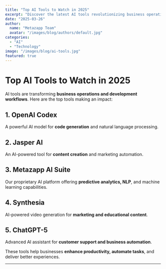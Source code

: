 ```yaml
---
title: "Top AI Tools to Watch in 2025"
excerpt: "Discover the latest AI tools revolutionizing business operations and software development in 2025."
date: "2025-03-26"
author:
  name: "Metazapp Team"
  avatar: "/images/blog/authors/default.jpg"
categories:
  - "AI"
  - "Technology"
image: "/images/blog/ai-tools.jpg"
featured: true
---
```


# Top AI Tools to Watch in 2025

AI tools are transforming **business operations and development workflows**. Here are the top tools making an impact:

## 1. OpenAI Codex
A powerful AI model for **code generation** and natural language processing.

## 2. Jasper AI
An AI-powered tool for **content creation** and marketing automation.

## 3. Metazapp AI Suite
Our proprietary AI platform offering **predictive analytics, NLP**, and machine learning capabilities.

## 4. Synthesia
AI-powered video generation for **marketing and educational content**.

## 5. ChatGPT-5
Advanced AI assistant for **customer support and business automation**.

These tools help businesses **enhance productivity, automate tasks**, and deliver better experiences.

---
